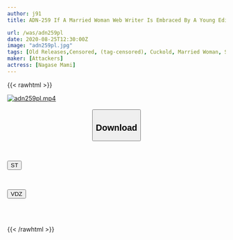 ```yaml
---
author: j91
title: ADN-259 If A Married Woman Web Writer Is Embraced By A Young Editor... Asami Nagase

url: /was/adn259pl
date: 2020-08-25T12:30:00Z
image: "adn259pl.jpg"
tags: [Old Releases,Censored, (tag-censored), Cuckold, Married Woman, Solowork]
maker: [Attackers]
actress: [Nagase Mami]
---
```



{{< rawhtml >}}

<div class="video" data-videoid="pjvqvW1YwmCr2Jz">
    <a href="javascript:;">
        <img src="/was/adn259pl/adn259pl.jpg" width="WIDTH" height="HEIGHT" alt="adn259pl.mp4" loading="lazy">
    </a>
</div>

<script type="text/javascript" src="https://j91.asia/asset/on-demand-st.js"></script>

<br>
  <link rel="stylesheet" href="https://j91.asia/asset/bs5.css">
  
  <center>
  <button class="btn btn-primary" type="button" data-bs-toggle="collapse" data-bs-target=".multi-collapse" aria-expanded="false" aria-controls="multiCollapseExample1 multiCollapseExample2"><h2>Download</h2></button></center>
</p>
<div class="row">
  <div class="col">
    <div class="collapse multi-collapse" id="multiCollapseExample1">
      <div class="card card-body">
	      	      <br>
<div class="buttons">  
<p><a href="https://streamtape.to/v/pjvqvW1YwmCr2Jz" target="_blank"><button class="btn-hover color-3"><i class="fa fa-download"></i> ST</button></a></p></div>
    </div>
  </div>
</div>
  <div class="col">
    <div class="collapse multi-collapse" id="multiCollapseExample2">
      <div class="card card-body">
	      <br>
<div class="buttons">
<p><a href="https://vidoza.net/3csgh6e9iju7" target="_blank"><button class="btn-hover color-1"><i class="fa fa-download"></i> VDZ</button></a></p></div>
<br><br>
      </div>
    </div>
  </div>
</div>

{{< /rawhtml >}}